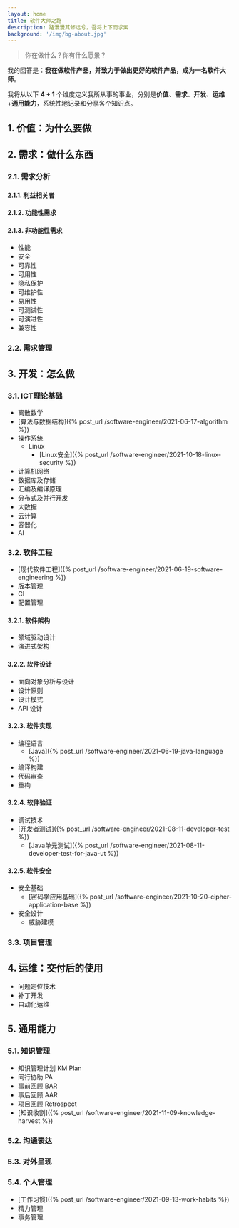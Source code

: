 ```yaml
---
layout: home
title: 软件大师之路
description: 路漫漫其修远兮，吾将上下而求索
background: '/img/bg-about.jpg'
---
```


> 你在做什么？你有什么愿景？

我的回答是：**我在做软件产品，并致力于做出更好的软件产品，成为一名软件大师**。

我将从以下 **4 + 1** 个维度定义我所从事的事业，分别是**价值**、**需求**、**开发**、**运维**+**通用能力**，系统性地记录和分享各个知识点。

## 1. 价值：为什么要做

## 2. 需求：做什么东西

### 2.1. 需求分析

#### 2.1.1. 利益相关者

#### 2.1.2. 功能性需求

#### 2.1.3. 非功能性需求

- 性能
- 安全
- 可靠性
- 可用性
- 隐私保护
- 可维护性
- 易用性
- 可测试性
- 可演进性
- 兼容性

### 2.2. 需求管理

## 3. 开发：怎么做

### 3.1. ICT理论基础

- 离散数学
- [算法与数据结构]({% post_url /software-engineer/2021-06-17-algorithm %})
- 操作系统
  - Linux
    - [Linux安全]({% post_url /software-engineer/2021-10-18-linux-security %})
- 计算机网络
- 数据库及存储
- 汇编及编译原理
- 分布式及并行开发
- 大数据
- 云计算
- 容器化
- AI

### 3.2. 软件工程

- [现代软件工程]({% post_url /software-engineer/2021-06-19-software-engineering %})
- 版本管理
- CI
- 配置管理

#### 3.2.1. 软件架构

- 领域驱动设计
- 演进式架构

#### 3.2.2. 软件设计

- 面向对象分析与设计
- 设计原则
- 设计模式
- API 设计

#### 3.2.3. 软件实现
  
- 编程语言
  - [Java]({% post_url /software-engineer/2021-06-19-java-language %})
- 编译构建
- 代码审查
- 重构

#### 3.2.4. 软件验证

- 调试技术
- [开发者测试]({% post_url /software-engineer/2021-08-11-developer-test %})
  - [Java单元测试]({% post_url /software-engineer/2021-08-11-developer-test-for-java-ut %})

#### 3.2.5. 软件安全

- 安全基础
  - [密码学应用基础]({% post_url /software-engineer/2021-10-20-cipher-application-base %})
- 安全设计
  - 威胁建模

### 3.3. 项目管理

## 4. 运维：交付后的使用

- 问题定位技术
- 补丁开发
- 自动化运维

## 5. 通用能力

### 5.1. 知识管理

- 知识管理计划 KM Plan
- 同行协助 PA
- 事前回顾 BAR
- 事后回顾 AAR
- 项目回顾 Retrospect
- [知识收割]({% post_url /software-engineer/2021-11-09-knowledge-harvest %})

### 5.2. 沟通表达

### 5.3. 对外呈现

### 5.4. 个人管理

- [工作习惯]({% post_url /software-engineer/2021-09-13-work-habits %})
- 精力管理
- 事务管理
